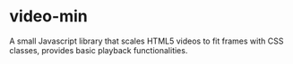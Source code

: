 # video-min

A small Javascript library that scales HTML5 videos to fit frames with CSS classes, provides basic playback functionalities.
